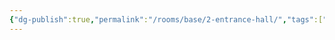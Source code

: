 ```yaml
---
{"dg-publish":true,"permalink":"/rooms/base/2-entrance-hall/","tags":["Entrance"],"updated":"2025-04-12T16:07:45.651+01:00"}
---
```


